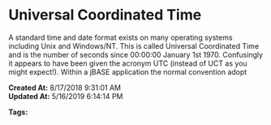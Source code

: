 # Universal Coordinated Time 

A standard time and date format exists on many operating systems including Unix and Windows/NT. This is called Universal Coordinated Time and is the number of seconds since 00:00:00 January 1st 1970. Confusingly it appears to have been given the acronym UTC (instead of UCT as you might expect!). Within a jBASE application the normal convention adopt  

**Created At:** 8/17/2018 9:31:01 AM  
**Updated At:** 5/16/2019 6:14:14 PM  

**Tags:**
<badge text='file indexing' vertical='middle' />
